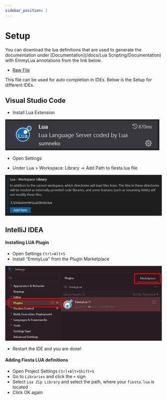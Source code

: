 ```yaml
---
sidebar_position: 1
---
```


# Setup

You can download the lua definitions that are used to generate the documentation under [Documentation](/docs/Lua Scripting/Documentation) with EmmyLua annotations from the link below.

- [Raw File](/files/fiesta.lua)

This file can be used for auto completion in IDEs. Below is the Setup for different IDEs.

## Visual Studio Code

- Install Lua Extension

![Install Lua Extension Screenshot](../assets/lua_setup_2.png)

- Open Settings

- Under Lua > Workspace: Library -> Add Path to fiesta.lua file

![Example banner](../assets/lua_setup_1.png)

## IntelliJ IDEA

#### Installing LUA Plugin
- Open Settings `Ctrl+Alt+S`
- Install "EmmyLua" from the Plugin Marketplace

![IntelliJ Plugin Marketplace](../assets/lua_setup_intellij_marketplace.png)

- Restart the IDE and you are done!

#### Adding Fiesta LUA definitions

- Open Project Settings `Ctrl+Alt+Shift+S`
- Go to `Libraries` and click the `+` sign
- Select `Lua Zip Library` and select the path, where your `fiesta.lua` is located
- Click OK again
